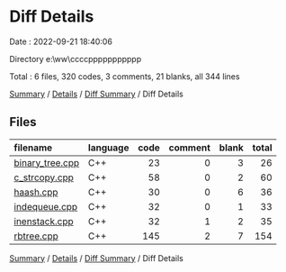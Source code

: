 # Diff Details

Date : 2022-09-21 18:40:06

Directory e:\\ww\\ccccppppppppppp

Total : 6 files,  320 codes, 3 comments, 21 blanks, all 344 lines

[Summary](results.md) / [Details](details.md) / [Diff Summary](diff.md) / Diff Details

## Files
| filename | language | code | comment | blank | total |
| :--- | :--- | ---: | ---: | ---: | ---: |
| [binary_tree.cpp](/binary_tree.cpp) | C++ | 23 | 0 | 3 | 26 |
| [c_strcopy.cpp](/c_strcopy.cpp) | C++ | 58 | 0 | 2 | 60 |
| [haash.cpp](/haash.cpp) | C++ | 30 | 0 | 6 | 36 |
| [indequeue.cpp](/indequeue.cpp) | C++ | 32 | 0 | 1 | 33 |
| [inenstack.cpp](/inenstack.cpp) | C++ | 32 | 1 | 2 | 35 |
| [rbtree.cpp](/rbtree.cpp) | C++ | 145 | 2 | 7 | 154 |

[Summary](results.md) / [Details](details.md) / [Diff Summary](diff.md) / Diff Details